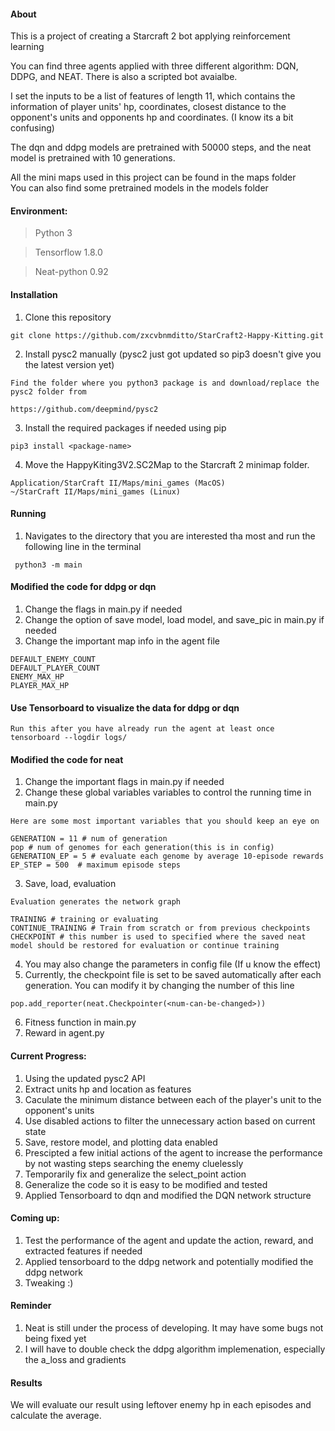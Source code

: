 #### About
This is a project of creating a Starcraft 2 bot applying reinforcement learning

You can find three agents applied with three different algorithm: DQN, DDPG, and NEAT. There is also a scripted bot avaialbe.


I set the inputs to be a list of features of length 11, which contains the information of player units' hp, coordinates, closest distance to the opponent's units and opponents hp and coordinates. (I know its a bit confusing) 

The dqn and ddpg models are pretrained with 50000 steps, and the neat model is pretrained with 10 generations. 

All the mini maps used in this project can be found in the maps folder <br>
You can also find some pretrained models in the models folder


#### Environment:
>Python 3 

>Tensorflow 1.8.0

>Neat-python 0.92

#### Installation
1. Clone this repository
```
git clone https://github.com/zxcvbnmditto/StarCraft2-Happy-Kitting.git
```
2. Install pysc2 manually (pysc2 just got updated so pip3 doesn't give you the latest version yet) 
```
Find the folder where you python3 package is and download/replace the pysc2 folder from 

https://github.com/deepmind/pysc2
```
3. Install the required packages if needed using pip
```
pip3 install <package-name>
```
4. Move the HappyKiting3V2.SC2Map to the Starcraft 2 minimap folder.
```
Application/StarCraft II/Maps/mini_games (MacOS)
~/StarCraft II/Maps/mini_games (Linux)
```
#### Running
1. Navigates to the directory that you are interested tha most and run the following line in the terminal
```
 python3 -m main
```
#### Modified the code for ddpg or dqn
1. Change the flags in main.py if needed
2. Change the option of save model, load model, and save_pic in main.py if needed
3. Change the important map info in the agent file
```
DEFAULT_ENEMY_COUNT
DEFAULT_PLAYER_COUNT
ENEMY_MAX_HP 
PLAYER_MAX_HP
```

#### Use Tensorboard to visualize the data for ddpg or dqn
```
Run this after you have already run the agent at least once
tensorboard --logdir logs/
```
#### Modified the code for neat
1. Change the important flags in main.py if needed
2. Change these global variables variables to control the running time in main.py
```
Here are some most important variables that you should keep an eye on

GENERATION = 11 # num of generation
pop # num of genomes for each generation(this is in config)
GENERATION_EP = 5 # evaluate each genome by average 10-episode rewards
EP_STEP = 500  # maximum episode steps
```
3. Save, load, evaluation
```
Evaluation generates the network graph

TRAINING # training or evaluating
CONTINUE_TRAINING # Train from scratch or from previous checkpoints
CHECKPOINT # this number is used to specified where the saved neat model should be restored for evaluation or continue training
```
4. You may also change the parameters in config file (If u know the effect)
5. Currently, the checkpoint file is set to be saved automatically after each generation. You can modify it by changing the number of this line
```
pop.add_reporter(neat.Checkpointer(<num-can-be-changed>))
```
6. Fitness function in main.py
7. Reward in agent.py

#### Current Progress:
1. Using the updated pysc2 API
2. Extract units hp and location as features
3. Caculate the minimum distance between each of the player's unit to the opponent's units
4. Use disabled actions to filter the unnecessary action based on current state
5. Save, restore model, and plotting data enabled
6. Prescipted a few initial actions of the agent to increase the performance by not wasting steps searching the enemy cluelessly
7. Temporarily fix and generalize the select_point action
8. Generalize the code so it is easy to be modified and tested
9. Applied Tensorboard to dqn and modified the DQN network structure


#### Coming up:
1. Test the performance of the agent and update the action, reward, and extracted features if needed
2. Applied tensorboard to the ddpg network and potentially modified the ddpg network
3. Tweaking :)

#### Reminder
1. Neat is still under the process of developing. It may have some bugs not being fixed yet
2. I will have to double check the ddpg algorithm implemenation, especially the a_loss and gradients

#### Results
We will evaluate our result using leftover enemy hp in each episodes and calculate the average.  

